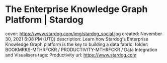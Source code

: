 # The Enterprise Knowledge Graph Platform | Stardog

cover: https://www.stardog.com/img/stardog_social.jpg
created: November 30, 2021 6:08 PM (UTC)
description: Learn how Stardog's Enterprise Knowledge Graph platform is the key to building a data fabric.
folder: BOOKMRKS-MTHRFCKR / PRODUCTIVITY-MTHRFCKR / Data Integration and Visualisers
tags: Productivity
url: https://www.stardog.com